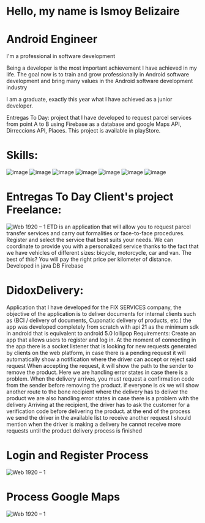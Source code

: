 # Hello, my name is Ismoy Belizaire
# Android Engineer
I'm a professional in software development 

Being a developer is the most important achievement I have achieved in my life. The goal now is to train and grow professionally in Android software development and bring many values in the Android software development industry

I am a graduate, exactly this year
what I have achieved as a junior developer.

Entregas To Day: project that I have developed to request parcel services from point A to B
using Firebase as a database and google Maps API, Dirreccions API, Places.
This project is available in playStore.
# Skills:
![image](https://user-images.githubusercontent.com/72107070/132263838-558ac5da-f94b-4569-81f1-1df34a5b1a32.png)
![image](https://user-images.githubusercontent.com/72107070/132263846-9407d0fd-4005-4667-b9a2-50f86ba8eb3d.png)
![image](https://user-images.githubusercontent.com/72107070/132263849-5bd92b49-74f3-401c-b463-bc4db2de8b49.png)
![image](https://user-images.githubusercontent.com/72107070/132263860-bb82b870-da84-4201-b2bb-1f566c418b54.png)
![image](https://user-images.githubusercontent.com/72107070/132263874-d4efe1aa-d757-4480-b547-9debf86b5624.png)
![image](https://user-images.githubusercontent.com/72107070/132263923-e4a6d36f-67c5-41d9-9d3a-1df0fbe68f63.png)
![image](https://user-images.githubusercontent.com/72107070/132263940-d848e237-0441-4bce-b8fc-5047f1a68c13.png)
# Entregas To Day Client's project Freelance:
![Web 1920 – 1](https://user-images.githubusercontent.com/72107070/132265429-d16b1dd1-96f4-464b-9eb7-d92bbb1f7ead.png)
ETD is an application that will allow you to request parcel transfer services and carry out formalities or face-to-face procedures.
Register and select the service that best suits your needs. We can coordinate to provide you with a personalized service thanks to the fact that we have vehicles of different sizes: bicycle, motorcycle, car and van. The best of this? You will pay the right price per kilometer of distance.
Developed in java DB Firebase


# DidoxDelivery:
Application that I have developed for the FIX SERVICES company, the objective of the application is to deliver documents for internal clients such as (BCI / delivery of documents, Cuponatic delivery of products, etc.)
the app was developed completely from scratch with api 21 as the minimum sdk in android that is equivalent to android 5.0 lollipop
Requirements: Create an app that allows users to register and log in.
At the moment of connecting in the app there is a socket listener that is looking for new requests generated by clients on the web platform, in case there is a pending request it will automatically show a notification where the driver can accept or reject said request
When accepting the request, it will show the path to the sender to remove the product. Here we are handling error states in case there is a problem.
When the delivery arrives, you must request a confirmation code from the sender before removing the product.
if everyone is ok we will show another route to the bone recipient where the delivery has to deliver the product
we are also handling error states in case there is a problem with the delivery
Arriving at the recipient, the driver has to ask the customer for a verification code before delivering the product.
at the end of the process we send the driver in the available list to receive another request
I should mention when the driver is making a delivery he cannot receive more requests until the product delivery process is finished

# Login and Register Process

![Web 1920 – 1](https://user-images.githubusercontent.com/72107070/156224427-66924300-7556-40b9-ab2a-704afc52a772.png)

# Process Google Maps

![Web 1920 – 1](https://user-images.githubusercontent.com/72107070/156227605-79f1d4eb-0852-40aa-b601-adc43472f4b9.png)

